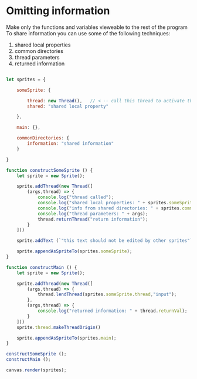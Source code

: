# Omitting information
Make only the functions and variables vieweable to the rest of the program
To share information you can use some of the following techniques:
1. shared local properties
2. common directories
3. thread parameters
4. returned information

```js

let sprites = {

    someSprite: {

        thread: new Thread(),   // < -- call this thread to activate this sprite
        shared: "shared local property"

    },

    main: {},

    commonDirectories: {
        information: "shared information"
    }

}

function constructSomeSprite () {
    let sprite = new Sprite();

    sprite.addThread(new Thread([
        (args,thread) => {
            console.log("thread called");
            console.log("shared local properties: " + sprites.someSprite.shared);
            console.log("info from shared directories: " + sprites.commonDirectories.information);
            console.log("thread parameters: " + args);
            thread.returnThread("return information");
        }
    ]))

    sprite.addText (`"this text should not be edited by other sprites"`);

    sprite.appendAsSpriteTo(sprites.someSprite);
}

function constructMain () {
    let sprite = new Sprite();

    sprite.addThread(new Thread([
        (args,thread) => {
            thread.lendThread(sprites.someSprite.thread,"input");
        },
        (args,thread) => {
            console.log("returned information: " + thread.returnVal);
        }
    ]))
    sprite.thread.makeThreadOrigin()

    sprite.appendAsSpriteTo(sprites.main);
}

constructSomeSprite ();
constructMain ();

canvas.render(sprites);
```